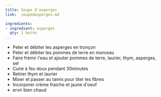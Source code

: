 ```yaml
---
title: Soupe d'asperges
link:  soupedasperges.md

ingredients:
- ingredient: asperges
  qty: 1 botte
...
```

* Peler et débiter les asperges en tronçon
* Peler et débiter les pommes de terre en morceau
* Faire frémir l'eau et ajouter pommes de terre, laurier, thym, asperges, sel
* Cuire à feu doux pendant 30minutes
* Retirer thym et laurier
* Mixer et passer au tamis pour ôter les fibres
* Incorporer crème fraiche et jaune d'oeuf
* ervir bien chaud